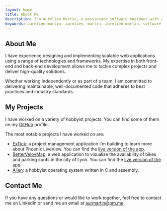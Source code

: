 ```yaml
---
layout: home
title: About Me
description: I'm Aurélien Martin, a passionate software engineer with a focus on fullstack web development.
keywords: aurelien martin, aurelien, martin, aurelien martin, software engineer, software developer, fullstack developer, fullstack web developer, web developer, web engineer, react developer, react engineer, nodejs developer, nodejs engineer, javascript developer, javascript engineer, typescript developer, typescript engineer, postgresql developer, postgresql engineer, reactjs developer, reactjs engineer, nodejs developer, nodejs engineer, javascript developer, javascript engineer, typescript developer, typescript engineer, postgresql developer, postgresql engineer
---
```


## About Me

I have experience designing and implementing scalable web applications using a range of technologies and frameworks. My expertise in both front-end and back-end development allows me to tackle complex projects and deliver high-quality solutions.

Whether working independently or as part of a team, I am committed to delivering maintainable, well-documented code that adheres to best practices and industry standards.

## My Projects

I have worked on a variety of hobbyist projects. You can find some of them on my [GitHub](https://github.com/aurmartin) profile.

The most notable projects I have worked on are:
- [ExTick](https://github.com/aurmartin/extick): a project management application I'm building to learn more about Phoenix LiveView. You can find the [live version of the app](https://extick.aurmartin.fr/).
- [BetterVelovMap](https://github.com/aurmartin/bettervelov): a web application to visualize the availability of bikes and parking spots in the city of Lyon. You can find the [live version of the app](https://velov.aurmartin.fr/).
- [Alien](https://github.com/aurmartin/Alien): a hobbyist operating system written in C and assembly.

## Contact Me

If you have any questions or would like to work together, feel free to contact me on LinkedIn or send me an email at [aurmartin@pm.me](mailto:aurmartin@pm.me).
